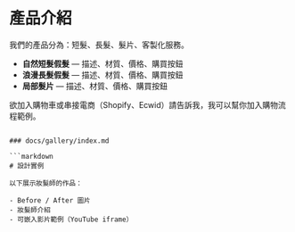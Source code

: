 # 產品介紹

我們的產品分為：短髮、長髮、髮片、客製化服務。

- **自然短髮假髮** — 描述、材質、價格、購買按鈕
- **浪漫長髮假髮** — 描述、材質、價格、購買按鈕
- **局部髮片** — 描述、材質、價格、購買按鈕

欲加入購物車或串接電商（Shopify、Ecwid）請告訴我，我可以幫你加入購物流程範例。
```

### docs/gallery/index.md

```markdown
# 設計實例

以下展示妝髮師的作品：

- Before / After 圖片
- 妝髮師介紹
- 可嵌入影片範例（YouTube iframe）